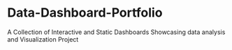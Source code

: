 # Data-Dashboard-Portfolio
A Collection of Interactive and Static Dashboards Showcasing data analysis and Visualization Project
